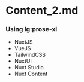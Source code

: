 # Content\_2.md

### Using lg\:prose-xl

- NuxtJS
- VueJS
- TailwindCSS
- NuxtUI
- Nuxt Studio
- Nuxt Content
